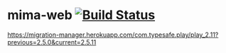 # mima-web [![Build Status](https://travis-ci.org/xuwei-k/mima-web.svg?branch=master)](https://travis-ci.org/xuwei-k/mima-web)

<https://migration-manager.herokuapp.com/com.typesafe.play/play_2.11?previous=2.5.0&current=2.5.11>
